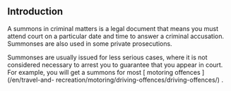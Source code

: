 ##  Introduction

A summons in criminal matters is a legal document that means you must attend
court on a particular date and time to answer a criminal accusation. Summonses
are also used in some private prosecutions.

Summonses are usually issued for less serious cases, where it is not
considered necessary to arrest you to guarantee that you appear in court. For
example, you will get a summons for most [ motoring offences ](/en/travel-and-
recreation/motoring/driving-offences/driving-offences/) .
